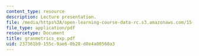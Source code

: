 ```yaml
---
content_type: resource
description: Lecture presentation.
file: /media/https%3A/open-learning-course-data-rc.s3.amazonaws.com/15-902-strategic-management-i-fall-2006/237361b9155c9ae60b28d8e4a00560a3_granmetrics_exp.pdf
file_type: application/pdf
resourcetype: Document
title: granmetrics_exp.pdf
uid: 237361b9-155c-9ae6-0b28-d8e4a00560a3
---
```

